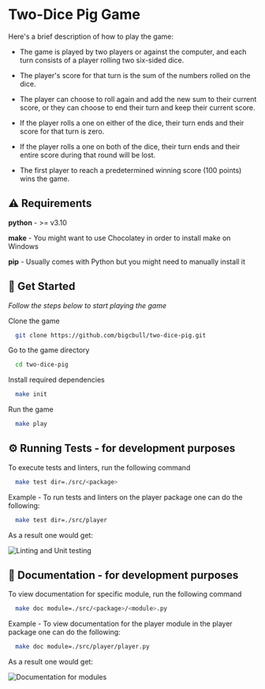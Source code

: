 
# Two-Dice Pig Game

Here's a brief description of how to play the game:

- The game is played by two players or against the computer, and each turn consists of a player rolling two six-sided dice.

- The player's score for that turn is the sum of the numbers rolled on the dice.

- The player can choose to roll again and add the new sum to their current score, or they can choose to end their turn and keep their current score.

- If the player rolls a one on either of the dice, their turn ends and their score for that turn is zero.

- If the player rolls a one on both of the dice, their turn ends and their entire score during that round will be lost.

- The first player to reach a predetermined winning score (100 points) wins the game.


## ⚠️ Requirements

**python** - >= v3.10

**make** - You might want to use Chocolatey in order to install make on Windows

**pip** - Usually comes with Python but you might need to manually install it





## 🎲 Get Started
*Follow the steps below to start playing the game*

Clone the game

```bash
  git clone https://github.com/bigcbull/two-dice-pig.git
```

Go to the game directory

```bash
  cd two-dice-pig
```

Install required dependencies

```bash
  make init
```

Run the game

```bash
  make play
```


## ⚙️ Running Tests - for development purposes

To execute tests and linters, run the following command

```bash
  make test dir=./src/<package>
```

Example - To run tests and linters on the player package one can do the following:

```bash
  make test dir=./src/player
```

As a result one would get:

![Linting and Unit testing](https://i.imgur.com/ECKY5Ck.png)

## 📃 Documentation - for development purposes

To view documentation for specific module, run the following command

```bash
  make doc module=./src/<package>/<module>.py
```

Example - To view documentation for the player module in the player package one can do the following:

```bash
  make doc module=./src/player/player.py
```

As a result one would get:

![Documentation for modules](https://i.imgur.com/TyDxR0x.png)